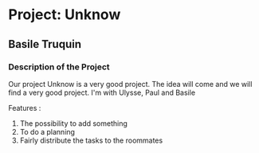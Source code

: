 # Project: Unknow

## Basile Truquin

### Description of the Project

Our project Unknow is a very good project. The idea will come and we will find a very good project. I'm with Ulysse, Paul and Basile

Features : 
1. The possibility to add something
2. To do a planning 
3. Fairly distribute the tasks to the roommates